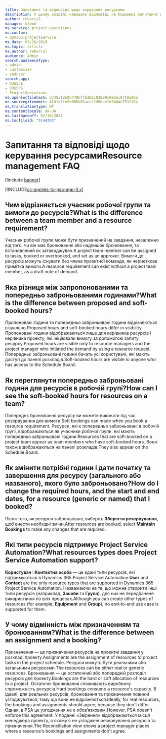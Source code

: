 ```yaml
---
title: Запитання та відповіді щодо керування ресурсами
description: У цьому розділі наведено відповіді на поширені запитання про керування ресурсами.
author: ruhercul
manager: kfend
ms.service: project-operations
ms.custom:
- dyn365-projectservice
ms.date: 03/28/2019
ms.topic: article
ms.author: ruhercul
audience: Admin
search.audienceType:
- admin
- customizer
- enduser
search.app:
- D365CE
- D365PS
- ProjectOperations
ms.openlocfilehash: d335a12a9b478bff63b6c93809c89dac9718a4be
ms.sourcegitcommit: 418fa1fe9d605b8faccc2d5dee1b04b4e753f194
ms.translationtype: HT
ms.contentlocale: uk-UA
ms.lasthandoff: 02/10/2021
ms.locfileid: "5144393"
---
```

# <a name="resource-management-faq"></a><span data-ttu-id="2de26-103">Запитання та відповіді щодо керування ресурсами</span><span class="sxs-lookup"><span data-stu-id="2de26-103">Resource management FAQ</span></span>

[!include [banner](../includes/psa-now-project-operations.md)]

[!INCLUDE[cc-applies-to-psa-app-3.x](../includes/cc-applies-to-psa-app-3x.md)]

## <a name="what-is-the-difference-between-a-team-member-and-a-resource-requirement"></a><span data-ttu-id="2de26-104">Чим відрізняється учасник робочої групи та вимоги до ресурсів?</span><span class="sxs-lookup"><span data-stu-id="2de26-104">What is the difference between a team member and a resource requirement?</span></span>

<span data-ttu-id="2de26-105">Учасник робочої групи може бути призначений на завдання, незалежно від того, чи він має бронювання або надлишок бронювання, та встановлений як затверджувач.</span><span class="sxs-lookup"><span data-stu-id="2de26-105">A project team member can be assigned to tasks, booked or overbooked, and set as an approver.</span></span> <span data-ttu-id="2de26-106">Вимоги до ресурсів можуть існувати без члена проектної команди, як чернеткова примітка вимоги.</span><span class="sxs-lookup"><span data-stu-id="2de26-106">A resource requirement can exist without a project team member, as a draft note of demand.</span></span> 

## <a name="what-is-the-difference-between-proposed-and-soft-booked-hours"></a><span data-ttu-id="2de26-107">Яка різниця між запропонованими та попередньо заброньованими годинами?</span><span class="sxs-lookup"><span data-stu-id="2de26-107">What is the difference between proposed and soft-booked hours?</span></span>

<span data-ttu-id="2de26-108">Пропоновані години та попередньо заброньовані години відрізняються візуально.</span><span class="sxs-lookup"><span data-stu-id="2de26-108">Proposed hours and soft-booked hours differ in visibility.</span></span> <span data-ttu-id="2de26-109">Пропоновані години відображаються лише для керівників ресурсів і керівника проекту, які ініціювали вимогу за допомогою запиту ресурсу.</span><span class="sxs-lookup"><span data-stu-id="2de26-109">Proposed hours are visible only to resource managers and the project manager who initiated the demand by using a resource request.</span></span> <span data-ttu-id="2de26-110">Попередньо заброньовані години бачать усі користувачі, які мають доступ до панелі розкладів.</span><span class="sxs-lookup"><span data-stu-id="2de26-110">Soft-booked hours are visible to anyone who has access to the Schedule Board.</span></span>

## <a name="how-can-i-see-the-soft-booked-hours-for-resources-on-a-team"></a><span data-ttu-id="2de26-111">Як переглянути попередньо заброньовані години для ресурсів в робочій групі?</span><span class="sxs-lookup"><span data-stu-id="2de26-111">How can I see the soft-booked hours for resources on a team?</span></span>

<span data-ttu-id="2de26-112">Попереднє бронювання ресурсу ви можете виконати під час резервування для вимоги.</span><span class="sxs-lookup"><span data-stu-id="2de26-112">Soft bookings can made when you book a resource requirement.</span></span> <span data-ttu-id="2de26-113">Ресурси, які є попередньо заброньовані в робочій групі, відображаються як учасники робочої групи, які мають попередньо заброньовані години.</span><span class="sxs-lookup"><span data-stu-id="2de26-113">Resources that are soft-booked on a project team appear as team members who have soft-booked hours.</span></span> <span data-ttu-id="2de26-114">Вони також відображаються на панелі розкладів.</span><span class="sxs-lookup"><span data-stu-id="2de26-114">They also appear on the Schedule Board.</span></span>

## <a name="how-do-i-change-the-required-hours-and-the-start-and-end-dates-for-a-resource-generic-or-named-that-i-booked"></a><span data-ttu-id="2de26-115">Як змінити потрібні години і дати початку та завершення для ресурсу (загального або названого), якого було заброньовано?</span><span class="sxs-lookup"><span data-stu-id="2de26-115">How do I change the required hours, and the start and end dates, for a resource (generic or named) that I booked?</span></span>

<span data-ttu-id="2de26-116">Після того, як ресурси заброньовані, виберіть **Зберегти резервування**, щоб внести необхідні зміни.</span><span class="sxs-lookup"><span data-stu-id="2de26-116">After resources are booked, select **Maintain Bookings** to make any changes that are required.</span></span>

## <a name="what-resources-types-does-project-service-automation-support"></a><span data-ttu-id="2de26-117">Які типи ресурсів підтримує Project Service Automation?</span><span class="sxs-lookup"><span data-stu-id="2de26-117">What resources types does Project Service Automation support?</span></span>

<span data-ttu-id="2de26-118">**Користувач** і **Контактна особа** — це єдині типи ресурсів, які підтримуються в Dynamics 365 Project Service Automation.</span><span class="sxs-lookup"><span data-stu-id="2de26-118">**User** and **Contact** are the only resource types that are supported in Dynamics 365 Project Service Automation.</span></span> <span data-ttu-id="2de26-119">Незважаючи на те, що можна створити інші типи ресурсів (наприклад, **Засоби** та **Група**), для них не передбачене використання по всіх процесах.</span><span class="sxs-lookup"><span data-stu-id="2de26-119">Although you can create other types of resources (for example, **Equipment** and **Group**), no end-to-end use case is supported for them.</span></span>

## <a name="what-is-the-difference-between-an-assignment-and-a-booking"></a><span data-ttu-id="2de26-120">У чому відмінність між призначенням та бронюванням?</span><span class="sxs-lookup"><span data-stu-id="2de26-120">What is the difference between an assignment and a booking?</span></span>

<span data-ttu-id="2de26-121">Призначення — це призначення ресурсів на проектні завдання у розкладі проекту.</span><span class="sxs-lookup"><span data-stu-id="2de26-121">Assignments are the assignment of resources to project tasks in the project schedule.</span></span> <span data-ttu-id="2de26-122">Ресурси можуть бути реальними або загальними ресурсами.</span><span class="sxs-lookup"><span data-stu-id="2de26-122">The resources can be either real or generic resources.</span></span> <span data-ttu-id="2de26-123">Бронювання — це остаточний або попередній розподіл ресурсів для проекту.</span><span class="sxs-lookup"><span data-stu-id="2de26-123">Bookings are the hard or soft allocation of resources to a project.</span></span> <span data-ttu-id="2de26-124">Остаточні бронювання споживають виробничу спроможність ресурсів.</span><span class="sxs-lookup"><span data-stu-id="2de26-124">Hard bookings consume a resource's capacity.</span></span> <span data-ttu-id="2de26-125">В ідеалі, для реальних ресурсів, бронювання та призначення повинні узгоджуватися, тому що вони не відрізняються.</span><span class="sxs-lookup"><span data-stu-id="2de26-125">Ideally, for real resources, the bookings and assignments should agree, because they don't differ.</span></span> <span data-ttu-id="2de26-126">Однак, в PSA це узгодження не є обов’язковим.</span><span class="sxs-lookup"><span data-stu-id="2de26-126">However, PSA doesn't enforce this agreement.</span></span> <span data-ttu-id="2de26-127">У поданні «Звірення» відображаються місця менеджера проекту, в якому є не узгоджені резервування ресурсів та призначення.</span><span class="sxs-lookup"><span data-stu-id="2de26-127">The Reconciliation view shows a project manager places where a resource's bookings and assignments don't agree.</span></span>
